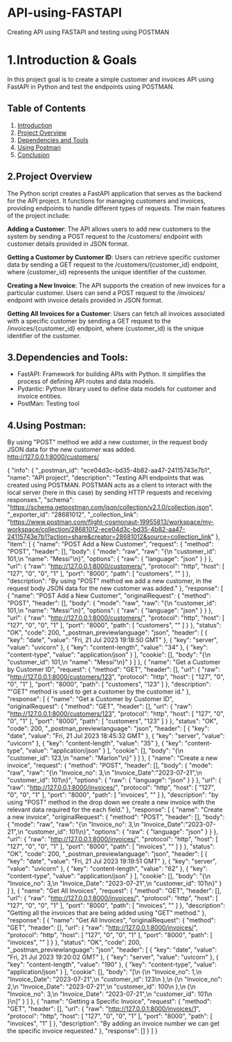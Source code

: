 # API-using-FASTAPI
Creating API using FASTAPI and testing using POSTMAN

# 1.Introduction & Goals
In this project goal is to create a simple customer and invoices API using FastAPI in Python and test the endpoints using POSTMAN.

## Table of Contents
1. [Introduction](#Introduction)
2. [Project Overview](#Project-overview)
3. [Dependencies and Tools](#Dependencies-and-tools)
4. [Using Postman](#Using-Postman)
6. [Conclusion](#conclusion)

## 2.Project Overview
The Python script creates a FastAPI application that serves as the backend for the API project. It functions for managing customers and invoices, providing endpoints to handle different types of requests. The main features of the project include:

**Adding a Customer**: 
The API allows users to add new customers to the system by sending a POST request to the /customers/ endpoint with customer details provided in JSON format.

**Getting a Customer by Customer ID**: Users can retrieve specific customer data by sending a GET request to the /customers/{customer_id} endpoint, where {customer_id} represents the unique identifier of the customer.

**Creating a New Invoice**: The API supports the creation of new invoices for a particular customer. Users can send a POST request to the /invoices/ endpoint with invoice details provided in JSON format.

**Getting All Invoices for a Customer**: Users can fetch all invoices associated with a specific customer by sending a GET request to the /invoices/{customer_id} endpoint, where {customer_id} is the unique identifier of the customer.

## 3.Dependencies and Tools:

- FastAPI: Framework for building APIs with Python. It simplifies the process of defining API routes and data models.
- Pydantic: Python library used to define data models for customer and invoice entities.
- PostMan: Testing tool

## 4.Using Postman:

By using "POST" method we add a new customer, in the request body JSON data for the new customer was added.
http://127.0.0.1:8000/customers/

{
	"info": {
		"_postman_id": "ece04d3c-bd35-4b82-aa47-24115743e7b1",
		"name": "API project",
		"description": "Testing API endpoints that was created using POSTMAN. POSTMAN acts as a client to interact with the local server (here in this case) by sending HTTP requests and receiving responses.",
		"schema": "https://schema.getpostman.com/json/collection/v2.1.0/collection.json",
		"_exporter_id": "28681012",
		"_collection_link": "https://www.postman.com/flight-cosmonaut-19955813/workspace/my-workspace/collection/28681012-ece04d3c-bd35-4b82-aa47-24115743e7b1?action=share&creator=28681012&source=collection_link"
	},
	"item": [
		{
			"name": "POST Add a New Customer",
			"request": {
				"method": "POST",
				"header": [],
				"body": {
					"mode": "raw",
					"raw": "{\n    \"customer_id\": 101,\n    \"name\": \"Messi\"\n}",
					"options": {
						"raw": {
							"language": "json"
						}
					}
				},
				"url": {
					"raw": "http://127.0.0.1:8000/customers/",
					"protocol": "http",
					"host": [
						"127",
						"0",
						"0",
						"1"
					],
					"port": "8000",
					"path": [
						"customers",
						""
					]
				},
				"description": "By using \"POST\" method we add a new customer, in the request body JSON data for the new customer was added."
			},
			"response": [
				{
					"name": "POST Add a New Customer",
					"originalRequest": {
						"method": "POST",
						"header": [],
						"body": {
							"mode": "raw",
							"raw": "{\n    \"customer_id\": 101,\n    \"name\": \"Messi\"\n}",
							"options": {
								"raw": {
									"language": "json"
								}
							}
						},
						"url": {
							"raw": "http://127.0.0.1:8000/customers/",
							"protocol": "http",
							"host": [
								"127",
								"0",
								"0",
								"1"
							],
							"port": "8000",
							"path": [
								"customers",
								""
							]
						}
					},
					"status": "OK",
					"code": 200,
					"_postman_previewlanguage": "json",
					"header": [
						{
							"key": "date",
							"value": "Fri, 21 Jul 2023 19:18:50 GMT"
						},
						{
							"key": "server",
							"value": "uvicorn"
						},
						{
							"key": "content-length",
							"value": "34"
						},
						{
							"key": "content-type",
							"value": "application/json"
						}
					],
					"cookie": [],
					"body": "{\n    \"customer_id\": 101,\n    \"name\": \"Messi\"\n}"
				}
			]
		},
		{
			"name": "Get a Customer by Customer ID",
			"request": {
				"method": "GET",
				"header": [],
				"url": {
					"raw": "http://127.0.0.1:8000/customers/123",
					"protocol": "http",
					"host": [
						"127",
						"0",
						"0",
						"1"
					],
					"port": "8000",
					"path": [
						"customers",
						"123"
					]
				},
				"description": "\"GET\" method is used to get a customer by the customer id."
			},
			"response": [
				{
					"name": "Get a Customer by Customer ID",
					"originalRequest": {
						"method": "GET",
						"header": [],
						"url": {
							"raw": "http://127.0.0.1:8000/customers/123",
							"protocol": "http",
							"host": [
								"127",
								"0",
								"0",
								"1"
							],
							"port": "8000",
							"path": [
								"customers",
								"123"
							]
						}
					},
					"status": "OK",
					"code": 200,
					"_postman_previewlanguage": "json",
					"header": [
						{
							"key": "date",
							"value": "Fri, 21 Jul 2023 18:45:32 GMT"
						},
						{
							"key": "server",
							"value": "uvicorn"
						},
						{
							"key": "content-length",
							"value": "35"
						},
						{
							"key": "content-type",
							"value": "application/json"
						}
					],
					"cookie": [],
					"body": "{\n    \"customer_id\": 123,\n    \"name\": \"Marlon\"\n}"
				}
			]
		},
		{
			"name": "Create a new invoice",
			"request": {
				"method": "POST",
				"header": [],
				"body": {
					"mode": "raw",
					"raw": "{\n  \"Invoice_no\": 3,\n  \"Invoice_Date\":\"2023-07-21\",\n  \"customer_id\": 101\n}",
					"options": {
						"raw": {
							"language": "json"
						}
					}
				},
				"url": {
					"raw": "http://127.0.0.1:8000/invoices/",
					"protocol": "http",
					"host": [
						"127",
						"0",
						"0",
						"1"
					],
					"port": "8000",
					"path": [
						"invoices",
						""
					]
				},
				"description": "by using \"POST\" method in the drop down we create a new invoice with the relevant data required for the each field."
			},
			"response": [
				{
					"name": "Create a new invoice",
					"originalRequest": {
						"method": "POST",
						"header": [],
						"body": {
							"mode": "raw",
							"raw": "{\n  \"Invoice_no\": 3,\n  \"Invoice_Date\":\"2023-07-21\",\n  \"customer_id\": 101\n}",
							"options": {
								"raw": {
									"language": "json"
								}
							}
						},
						"url": {
							"raw": "http://127.0.0.1:8000/invoices/",
							"protocol": "http",
							"host": [
								"127",
								"0",
								"0",
								"1"
							],
							"port": "8000",
							"path": [
								"invoices",
								""
							]
						}
					},
					"status": "OK",
					"code": 200,
					"_postman_previewlanguage": "json",
					"header": [
						{
							"key": "date",
							"value": "Fri, 21 Jul 2023 19:19:51 GMT"
						},
						{
							"key": "server",
							"value": "uvicorn"
						},
						{
							"key": "content-length",
							"value": "62"
						},
						{
							"key": "content-type",
							"value": "application/json"
						}
					],
					"cookie": [],
					"body": "{\n    \"Invoice_no\": 3,\n    \"Invoice_Date\": \"2023-07-21\",\n    \"customer_id\": 101\n}"
				}
			]
		},
		{
			"name": "Get All Invoices",
			"request": {
				"method": "GET",
				"header": [],
				"url": {
					"raw": "http://127.0.0.1:8000/invoices/",
					"protocol": "http",
					"host": [
						"127",
						"0",
						"0",
						"1"
					],
					"port": "8000",
					"path": [
						"invoices",
						""
					]
				},
				"description": "Getting all the invoices that are being added using \"GET\" method."
			},
			"response": [
				{
					"name": "Get All Invoices",
					"originalRequest": {
						"method": "GET",
						"header": [],
						"url": {
							"raw": "http://127.0.0.1:8000/invoices/",
							"protocol": "http",
							"host": [
								"127",
								"0",
								"0",
								"1"
							],
							"port": "8000",
							"path": [
								"invoices",
								""
							]
						}
					},
					"status": "OK",
					"code": 200,
					"_postman_previewlanguage": "json",
					"header": [
						{
							"key": "date",
							"value": "Fri, 21 Jul 2023 19:20:02 GMT"
						},
						{
							"key": "server",
							"value": "uvicorn"
						},
						{
							"key": "content-length",
							"value": "190"
						},
						{
							"key": "content-type",
							"value": "application/json"
						}
					],
					"cookie": [],
					"body": "[\n    {\n        \"Invoice_no\": 1,\n        \"Invoice_Date\": \"2023-07-21\",\n        \"customer_id\": 123\n    },\n    {\n        \"Invoice_no\": 2,\n        \"Invoice_Date\": \"2023-07-21\",\n        \"customer_id\": 100\n    },\n    {\n        \"Invoice_no\": 3,\n        \"Invoice_Date\": \"2023-07-21\",\n        \"customer_id\": 101\n    }\n]"
				}
			]
		},
		{
			"name": "Getting a Specific Invoice",
			"request": {
				"method": "GET",
				"header": [],
				"url": {
					"raw": "http://127.0.0.1:8000/invoices/1",
					"protocol": "http",
					"host": [
						"127",
						"0",
						"0",
						"1"
					],
					"port": "8000",
					"path": [
						"invoices",
						"1"
					]
				},
				"description": "By adding an invoice number we can get the specific invoice requested."
			},
			"response": []
		}
	]
}

  












